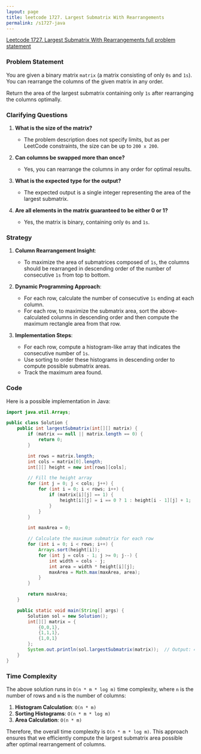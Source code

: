 ```yaml
---
layout: page
title: leetcode 1727. Largest Submatrix With Rearrangements
permalink: /s1727-java
---
```

[Leetcode 1727. Largest Submatrix With Rearrangements full problem statement](https://algoadvance.github.io/algoadvance/l1727)
### Problem Statement

You are given a binary matrix `matrix` (a matrix consisting of only `0s` and `1s`). You can rearrange the columns of the given matrix in any order.

Return the area of the largest submatrix containing only `1s` after rearranging the columns optimally.

### Clarifying Questions

1. **What is the size of the matrix?**
   - The problem description does not specify limits, but as per LeetCode constraints, the size can be up to `200 x 200`.

2. **Can columns be swapped more than once?**
   - Yes, you can rearrange the columns in any order for optimal results.

3. **What is the expected type for the output?**
   - The expected output is a single integer representing the area of the largest submatrix.

4. **Are all elements in the matrix guaranteed to be either 0 or 1?**
   - Yes, the matrix is binary, containing only `0s` and `1s`.

### Strategy

1. **Column Rearrangement Insight**:
   - To maximize the area of submatrices composed of `1s`, the columns should be rearranged in descending order of the number of consecutive `1s` from top to bottom.

2. **Dynamic Programming Approach**:
   - For each row, calculate the number of consecutive `1s` ending at each column.
   - For each row, to maximize the submatrix area, sort the above-calculated columns in descending order and then compute the maximum rectangle area from that row.

3. **Implementation Steps**:
   - For each row, compute a histogram-like array that indicates the consecutive number of `1s`.
   - Use sorting to order these histograms in descending order to compute possible submatrix areas.
   - Track the maximum area found.

### Code

Here is a possible implementation in Java:

```java
import java.util.Arrays;

public class Solution {
    public int largestSubmatrix(int[][] matrix) {
        if (matrix == null || matrix.length == 0) {
            return 0;
        }

        int rows = matrix.length;
        int cols = matrix[0].length;
        int[][] height = new int[rows][cols];

        // Fill the height array
        for (int j = 0; j < cols; j++) {
            for (int i = 0; i < rows; i++) {
                if (matrix[i][j] == 1) {
                    height[i][j] = i == 0 ? 1 : height[i - 1][j] + 1;
                }
            }
        }

        int maxArea = 0;

        // Calculate the maximum submatrix for each row
        for (int i = 0; i < rows; i++) {
            Arrays.sort(height[i]);
            for (int j = cols - 1; j >= 0; j--) {
                int width = cols - j;
                int area = width * height[i][j];
                maxArea = Math.max(maxArea, area);
            }
        }

        return maxArea;
    }

    public static void main(String[] args) {
        Solution sol = new Solution();
        int[][] matrix = {
            {0,0,1},
            {1,1,1},
            {1,0,1}
        };
        System.out.println(sol.largestSubmatrix(matrix));  // Output: 4
    }
}
```

### Time Complexity

The above solution runs in `O(n * m * log m)` time complexity, where `n` is the number of rows and `m` is the number of columns:
1. **Histogram Calculation**: `O(n * m)`
2. **Sorting Histograms**: `O(n * m * log m)`
3. **Area Calculation**: `O(n * m)`

Therefore, the overall time complexity is `O(n * m * log m)`. This approach ensures that we efficiently compute the largest submatrix area possible after optimal rearrangement of columns.